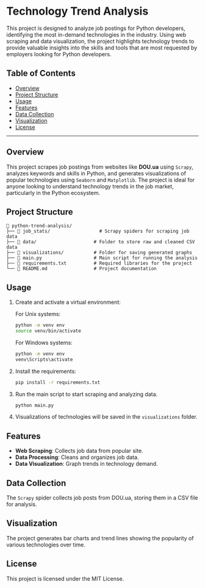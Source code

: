
# Technology Trend Analysis

This project is designed to analyze job postings for Python developers,
identifying the most in-demand technologies in the industry. 
Using web scraping and data visualization, the project highlights technology
trends to provide valuable insights into the skills and tools that are most
requested by employers looking for Python developers.
## Table of Contents
- [Overview](#overview)
- [Project Structure](#project-structure)
- [Usage](#usage)
- [Features](#features)
- [Data Collection](#data-collection)
- [Visualization](#visualization)
- [License](#license)

---

## Overview
This project scrapes job postings from websites like **DOU.ua** using `Scrapy`, analyzes keywords and skills in Python, 
and generates visualizations of popular technologies using `Seaborn` and `Matplotlib`. The project is ideal for anyone 
looking to understand technology trends in the job market, particularly in the Python ecosystem.

## Project Structure
```
📁 python-trend-analysis/
├── 📂 job_stats/                  # Scrapy spiders for scraping job data
├── 📂 data/                     # Folder to store raw and cleaned CSV data
├── 📂 visualizations/           # Folder for saving generated graphs
├── 📄 main.py                   # Main script for running the analysis
├── 📄 requirements.txt          # Required libraries for the project
└── 📄 README.md                 # Project documentation
```

## Usage
1. Create and activate a virtual environment:

    For Unix systems:
    ```bash
    python -m venv env
    source venv/bin/activate
    ```

    For Windows systems:
    ```bash
    python -m venv env
    venv\Scripts\activate
    ```

2. Install the requirements:

    ```bash
    pip install -r requirements.txt
    ```

3. Run the main script to start scraping and analyzing data.
   ```bash
   python main.py
   ```

4. Visualizations of technologies will be saved in the `visualizations` folder.

## Features
- **Web Scraping**: Collects job data from popular site.
- **Data Processing**: Cleans and organizes job data.
- **Data Visualization**: Graph trends in technology demand.

## Data Collection
The `Scrapy` spider collects job posts from DOU.ua, storing them in a CSV file for analysis.

## Visualization
The project generates bar charts and trend lines showing the popularity of various technologies over time.

## License
This project is licensed under the MIT License.